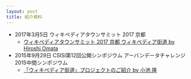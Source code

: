 ```yaml
---
layout: post
title: 紹介資料
---
```

- 2017年3月5日 ウィキペディアタウンサミット 2017 京都
  - [ウィキペディアタウンサミット 2017 京都 ウィキペディア街道 by Hiroshi Omata](https://speakerdeck.com/homata/uikipedeiataunsamituto-2017-jing-du-uikipedeiajie-dao) 
- 2015年9月29日 CSISi第12回公開シンポジウム アーバンデータチャレンジ2015中間シンポジウム
  - [「ウィキペディア街道」プロジェクトのご紹介 by 小池 隆](https://www.slideshare.net/tk01k/ss-53302866)
